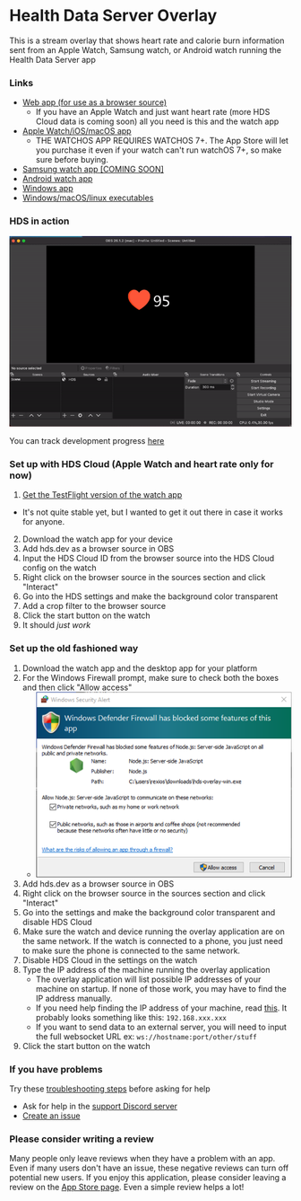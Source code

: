 # Health Data Server Overlay
This is a stream overlay that shows heart rate and calorie burn information sent from an Apple Watch, Samsung watch, or Android watch running the Health Data Server app

### Links

- [Web app (for use as a browser source)](https://hds.dev/)
  - If you have an Apple Watch and just want heart rate (more HDS Cloud data is coming soon) all you need is this and the watch app
- [Apple Watch/iOS/macOS app](https://apps.apple.com/app/apple-store/id1496042074?pt=118722341&ct=GitHub&mt=8)
  - THE WATCHOS APP REQUIRES WATCHOS 7+. The App Store will let you purchase it even if your watch can't run watchOS 7+, so make sure before buying.
- [Samsung watch app [COMING SOON]]()
- [Android watch app](https://play.google.com/store/apps/details?id=dev.rexios.hds_flutter)
- [Windows app](https://www.microsoft.com/store/apps/9PHN402J6LVJ)
- [Windows/macOS/linux executables](https://github.com/Rexios80/Health-Data-Server-Overlay/releases)

### HDS in action

![Preview Image](https://github.com/Rexios80/Health-Data-Server-Overlay/raw/master/readme_assets/preview_image.gif)

You can track development progress [here](https://trello.com/healthdataserver)

### Set up with HDS Cloud (Apple Watch and heart rate only for now)
1. [Get the TestFlight version of the watch app](https://testflight.apple.com/join/hG4FkmZ4)
 - It's not quite stable yet, but I wanted to get it out there in case it works for anyone.
2. Download the watch app for your device
3. Add hds.dev as a browser source in OBS
4. Input the HDS Cloud ID from the browser source into the HDS Cloud config on the watch
5. Right click on the browser source in the sources section and click "Interact"
6. Go into the HDS settings and make the background color transparent
7. Add a crop filter to the browser source
8. Click the start button on the watch
9. It should *just work*

### Set up the old fashioned way
1. Download the watch app and the desktop app for your platform
2. For the Windows Firewall prompt, make sure to check both the boxes and then click "Allow access"
    - ![Firewall Dialog](https://github.com/Rexios80/Health-Data-Server-Overlay/raw/master/readme_assets/firewall-dialog.png)
3. Add hds.dev as a browser source in OBS
4. Right click on the browser source in the sources section and click "Interact"
5. Go into the settings and make the background color transparent and disable HDS Cloud
6. Make sure the watch and device running the overlay application are on the same network. If the watch is connected to a phone, you just need to make sure the phone is connected to the same network.
7. Disable HDS Cloud in the settings on the watch
8. Type the IP address of the machine running the overlay application
   - The overlay application will list possible IP addresses of your machine on startup. If none of those work, you may have to find the IP address manually.
   - If you need help finding the IP address of your machine, read [this](https://www.tp-link.com/us/support/faq/838/). It probably looks something like this: `192.168.xxx.xxx`
   - If you want to send data to an external server, you will need to input the full websocket URL ex: `ws://hostname:port/other/stuff`
9. Click the start button on the watch

### If you have problems
Try these [troubleshooting steps](https://github.com/Rexios80/Health-Data-Server-Overlay/wiki/Troubleshooting) before asking for help
- Ask for help in the [support Discord server](https://discord.gg/FayYYcm)
- [Create an issue](https://github.com/Rexios80/Health-Data-Server-Overlay/issues/new?assignees=&labels=&template=bug-report.md&title=)

### Please consider writing a review
Many people only leave reviews when they have a problem with an app. Even if many users don't have an issue, these negative reviews can turn off potential new users. If you enjoy this application, please consider leaving a review on the [App Store page](https://apps.apple.com/app/apple-store/id1496042074?pt=118722341&ct=GitHub&mt=8). Even a simple review helps a lot!
